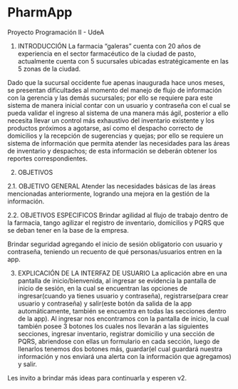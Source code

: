 # PharmApp
Proyecto Programación II - UdeA
1. INTRODUCCIÓN
La farmacia “galeras” cuenta con 20 años de experiencia en el sector farmacéutico de la ciudad de
pasto, actualmente cuenta con 5 sucursales ubicadas estratégicamente en las 5 zonas de la ciudad.

Dado que la sucursal occidente fue apenas inaugurada hace unos meses, se presentan dificultades
al momento del manejo de flujo de información con la gerencia y las demás sucursales; por ello se
requiere para este sistema de manera inicial contar con un usuario y contraseña con el cual se
pueda validar el ingreso al sistema de una manera más ágil, posterior a ello necesita llevar un
control más exhaustivo del inventario existente y los productos próximos a agotarse, así como el
despacho correcto de domicilios y la recepción de sugerencias y quejas; por ello se requiere un
sistema de información que permita atender las necesidades para las áreas de inventario y
despachos; de esta información se deberán obtener los reportes correspondientes.

2. OBJETIVOS
   
2.1. OBJETIVO GENERAL
Atender las necesidades básicas de las áreas mencionadas anteriormente, logrando una mejora en la gestión de la información.

2.2. OBJETIVOS ESPECIFICOS
Brindar agilidad al flujo de trabajo dentro de la farmacia, tango agilizar el registro de inventario, domicilios y PQRS que se deban tener en la base de la empresa.

Brindar seguridad agregando el inicio de sesión obligatorio con usuario y contraseña, teniendo un recuento de qué personas/usuarios entren en la app.

3. EXPLICACIÓN DE LA INTERFAZ DE USUARIO
La aplicación abre en una pantalla de inicio/bienvenida, al ingresar se evidencia la pantalla de inicio de sesión, en la cual se encuentran las opciones de ingresar(cuando ya tienes usuario y contraseña), registrarse(para crear usuario y contraseña) y salir(este botón da salida de la app automáticamente, también se encuentra en todas las secciones dentro de la app).
Al ingresar nos encontramos con la pantalla de inicio, la cual también posee 3 botones los cuales nos llevarán a las siguientes secciones, ingresar inventario, registrar domicilio y una sección de PQRS, abriendose con ellas un formulario en cada sección, luego de llenarlos tenemos dos botones más, guardar(el cual guardará nuestra información y nos enviará una alerta con la información que agregamos) y salir.

Les invito a brindar más ideas para continuarla y esperen v2.
